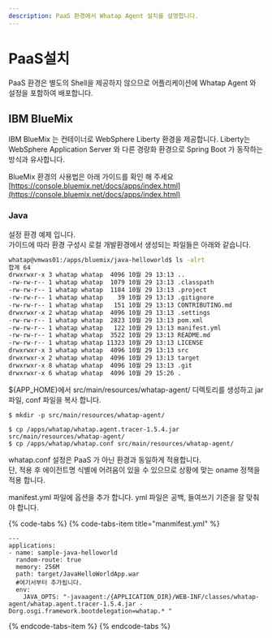 ```yaml
---
description: PaaS 환경에서 Whatap Agent 설치를 설명합니다.
---
```


# PaaS설치

PaaS 환경은 별도의 Shell을 제공하지 않으므로 어플리케이션에 Whatap Agent 와 설정을 포함하여 배포합니다. 

## IBM BlueMix

IBM BlueMix 는 컨테이너로 WebSphere Liberty 환경을 제공합니다. Liberty는 WebSphere Application Server 와 다른 경량화 환경으로 Spring Boot 가 동작하는 방식과 유사합니다. 

BlueMix 환경의 사용법은 아래 가이드를 확인 해 주세요   
[https://console.bluemix.net/docs/apps/index.html](https://console.bluemix.net/docs/apps/index.html)

### Java

설정 환경 예제 입니다.   
가이드에 따라 환경 구성시 로컬 개발환경에서 생성되는 파일들은 아래와 같습니다. 

```bash
whatap@vmwas01:/apps/bluemix/java-helloworld$ ls -alrt
합계 64
drwxrwxr-x 3 whatap whatap  4096 10월 29 13:13 ..
-rw-rw-r-- 1 whatap whatap  1079 10월 29 13:13 .classpath
-rw-rw-r-- 1 whatap whatap  1184 10월 29 13:13 .project
-rw-rw-r-- 1 whatap whatap    39 10월 29 13:13 .gitignore
-rw-rw-r-- 1 whatap whatap   151 10월 29 13:13 CONTRIBUTING.md
drwxrwxr-x 2 whatap whatap  4096 10월 29 13:13 .settings
-rw-rw-r-- 1 whatap whatap  2823 10월 29 13:13 pom.xml
-rw-rw-r-- 1 whatap whatap   122 10월 29 13:13 manifest.yml
-rw-rw-r-- 1 whatap whatap  3522 10월 29 13:13 README.md
-rw-rw-r-- 1 whatap whatap 11323 10월 29 13:13 LICENSE
drwxrwxr-x 3 whatap whatap  4096 10월 29 13:13 src
drwxrwxr-x 2 whatap whatap  4096 10월 29 13:13 target
drwxrwxr-x 8 whatap whatap  4096 10월 29 13:13 .git
drwxrwxr-x 6 whatap whatap  4096 10월 29 15:26 .
```

${APP\_HOME}에서 src/main/resources/whatap-agent/ 디렉토리를 생성하고 jar 파일, conf 파일을 복사 합니다. 

```text
$ mkdir -p src/main/resources/whatap-agent/
```

```text
$ cp /apps/whatap/whatap.agent.tracer-1.5.4.jar src/main/resources/whatap-agent/
$ cp /apps/whatap/whatap.conf src/main/resources/whatap-agent/
```

whatap.conf 설정은 PaaS 가 아닌 환경과 동일하게 적용합니다.   
단, 적용 후 에이전트명 식별에 어려움이 있을 수 있으므로 상황에 맞는 oname 정책을 적용 합니다. 

manifest.yml 파일에 옵션을 추가 합니다. yml 파일은 공백, 들여쓰기 기준을 잘 맞춰야 합니다.  

{% code-tabs %}
{% code-tabs-item title="manmifest.yml" %}
```text
---
applications:
- name: sample-java-helloworld
  random-route: true
  memory: 256M
  path: target/JavaHelloWorldApp.war
  #여기서부터 추가됩니다. 
  env:
    JAVA_OPTS: "-javaagent:/{APPLICATION_DIR}/WEB-INF/classes/whatap-agent/whatap.agent.tracer-1.5.4.jar -Dorg.osgi.framework.bootdelegation=whatap.* "
```
{% endcode-tabs-item %}
{% endcode-tabs %}



